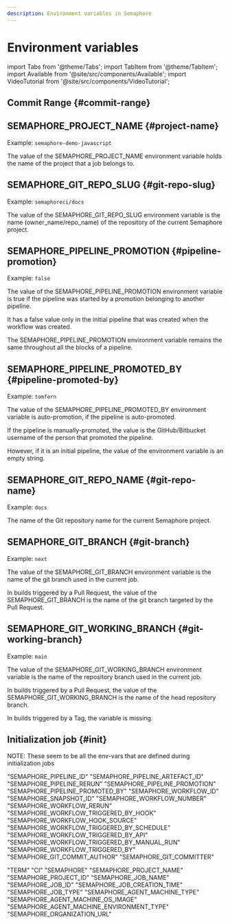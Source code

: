 ```yaml
---
description: Environment variables in Semaphore
---
```


# Environment variables

import Tabs from '@theme/Tabs';
import TabItem from '@theme/TabItem';
import Available from '@site/src/components/Available';
import VideoTutorial from '@site/src/components/VideoTutorial';

## Commit Range {#commit-range}

## SEMAPHORE_PROJECT_NAME {#project-name}

Example: `semaphore-demo-javascript`

The value of the SEMAPHORE_PROJECT_NAME environment variable holds the name of the project that a job belongs to.

## SEMAPHORE_GIT_REPO_SLUG {#git-repo-slug}

Example: `semaphoreci/docs`

The value of the SEMAPHORE_GIT_REPO_SLUG environment variable is the name (owner_name/repo_name) of the repository of the current Semaphore project.

## SEMAPHORE_PIPELINE_PROMOTION {#pipeline-promotion}

Example: `false`

The value of the SEMAPHORE_PIPELINE_PROMOTION environment variable is true if the pipeline was started by a promotion belonging to another pipeline.

It has a false value only in the initial pipeline that was created when the workflow was created.

The SEMAPHORE_PIPELINE_PROMOTION environment variable remains the same throughout all the blocks of a pipeline.

## SEMAPHORE_PIPELINE_PROMOTED_BY {#pipeline-promoted-by}

Example: `tomfern`

The value of the SEMAPHORE_PIPELINE_PROMOTED_BY environment variable is auto-promotion, if the pipeline is auto-promoted.

If the pipeline is manually-promoted, the value is the GitHub/Bitbucket username of the person that promoted the pipeline.

However, if it is an initial pipeline, the value of the environment variable is an empty string.

## SEMAPHORE_GIT_REPO_NAME {#git-repo-name}

Example: `docs`

The name of the Git repository name for the current Semaphore project.

## SEMAPHORE_GIT_BRANCH {#git-branch}

Example: `next`

The value of the SEMAPHORE_GIT_BRANCH environment variable is the name of the git branch used in the current job.

In builds triggered by a Pull Request, the value of the SEMAPHORE_GIT_BRANCH is the name of the git branch targeted by the Pull Request.

## SEMAPHORE_GIT_WORKING_BRANCH {#git-working-branch}

Example: `main`

The value of the SEMAPHORE_GIT_WORKING_BRANCH environment variable is the name of the repository branch used in the current job.

In builds triggered by a Pull Request, the value of the SEMAPHORE_GIT_WORKING_BRANCH is the name of the head repository branch.

In builds triggered by a Tag, the variable is missing.


## Initialization job {#init}

NOTE: These seem to be all the env-vars that are defined during initialization jobs

"SEMAPHORE_PIPELINE_ID"
"SEMAPHORE_PIPELINE_ARTEFACT_ID"
"SEMAPHORE_PIPELINE_RERUN"
"SEMAPHORE_PIPELINE_PROMOTION"
"SEMAPHORE_PIPELINE_PROMOTED_BY"
"SEMAPHORE_WORKFLOW_ID"
"SEMAPHORE_SNAPSHOT_ID"
"SEMAPHORE_WORKFLOW_NUMBER"
"SEMAPHORE_WORKFLOW_RERUN"
"SEMAPHORE_WORKFLOW_TRIGGERED_BY_HOOK"
"SEMAPHORE_WORKFLOW_HOOK_SOURCE"
"SEMAPHORE_WORKFLOW_TRIGGERED_BY_SCHEDULE"
"SEMAPHORE_WORKFLOW_TRIGGERED_BY_API"
"SEMAPHORE_WORKFLOW_TRIGGERED_BY_MANUAL_RUN"
"SEMAPHORE_WORKFLOW_TRIGGERED_BY"
"SEMAPHORE_GIT_COMMIT_AUTHOR"
"SEMAPHORE_GIT_COMMITTER"

"TERM"
"CI"
"SEMAPHORE"
"SEMAPHORE_PROJECT_NAME"
"SEMAPHORE_PROJECT_ID"
"SEMAPHORE_JOB_NAME"
"SEMAPHORE_JOB_ID"
"SEMAPHORE_JOB_CREATION_TIME"
"SEMAPHORE_JOB_TYPE"
"SEMAPHORE_AGENT_MACHINE_TYPE"
"SEMAPHORE_AGENT_MACHINE_OS_IMAGE"
"SEMAPHORE_AGENT_MACHINE_ENVIRONMENT_TYPE"
"SEMAPHORE_ORGANIZATION_URL"